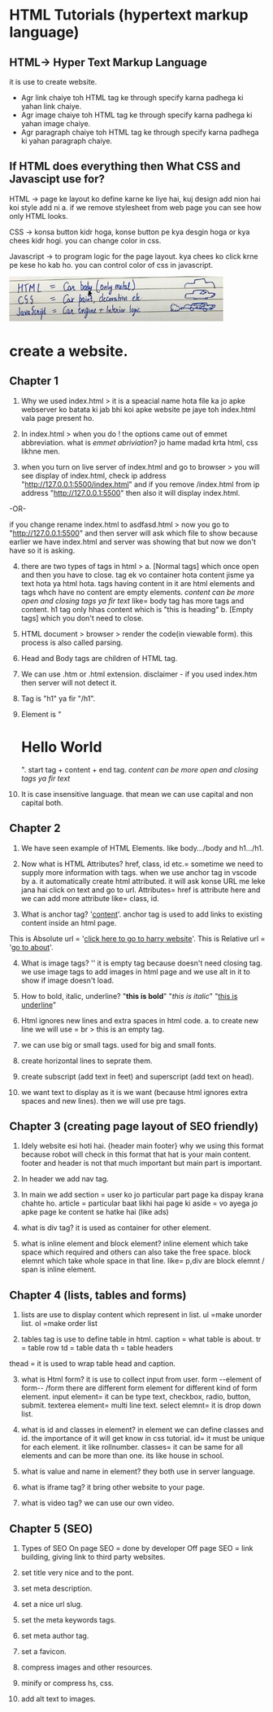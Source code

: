 # HTML Tutorials (hypertext markup language)

## HTML-> Hyper Text Markup Language
it is use to create website.
- Agr link chaiye toh HTML tag ke through specify karna padhega ki yahan link chaiye.
- Agr image chaiye toh HTML tag ke through specify karna padhega ki yahan image chaiye.
- Agr paragraph chaiye toh HTML tag ke through specify karna padhega ki yahan paragraph chaiye.

## If HTML does everything then What CSS and Javascipt use for?
HTML -> page ke layout ko define karne ke liye hai, kuj design add nion hai koi style add ni a.
if we remove stylesheet from web page you can see how only HTML looks.

CSS -> konsa button kidr hoga, konse button pe kya desgin hoga or kya chees kidr hogi.
you can change color in css.

Javascript -> to program logic for the page layout. kya chees ko click krne pe kese ho kab ho.
you can control color of css in javascript.

![Alt text](images/image.png)

# create a website.

## Chapter 1

1. Why we used index.html > it is a speacial name hota file ka jo apke webserver ko batata ki jab bhi koi apke website pe jaye toh index.html vala page present ho.

2. In index.html > when you do ! the options came out of emmet abbreviation.
what is *emmet abriviation*? jo hame madad krta html, css likhne men.

3. when you turn on live server of index.html and go to browser > you will see display of index.html, check ip address "http://127.0.0.1:5500/index.html" and if you remove /index.html from ip address "http://127.0.0.1:5500" then also it will display index.html.

-OR-

if you change rename index.html to asdfasd.html > now you go to "http://127.0.0.1:5500" and then server will ask which file to show because earlier we have index.html and server was showing that but now we don't have so it is asking.

4. there are two types of tags in html > 
a. [Normal tags] which once open and then you have to close. tag ek vo container hota content jisme ya text hota ya html hota. tags having content in it are html elements and tags whch have no content are empty elements.
*content can be more open and closing tags ya fir text*
like= body tag has more tags and content.
      h1 tag only hhas content which is "this is heading"
b. [Empty tags] which you don't need to close.

5. HTML document > browser > render the code(in viewable form). this process is also called parsing.

6. Head and Body tags are children of HTML tag.

7. We can use .htm or .html extension. disclaimer - if you used index.htm then server will not detect it.

8. Tag is "h1" ya fir "/h1".

9. Element is "<h1>Hello World</h1>". start tag + content + end tag.
*content can be more open and closing tags ya fir text*

10. It is case insensitive language. that mean we can use capital and non capital both.

## Chapter 2

1. We have seen example of HTML Elements.
like body.../body and h1.../h1.

2. Now what is HTML Attributes? href, class, id etc.= sometime we need to supply more information with tags.
when we use anchor tag in vscode by a. it automatically create html attributed. it will ask konse URL me leke jana hai click on text and go to url. 
Attributes= href is attribute here and we can add more attribute like= class, id.

3. What is anchor tag? '<a href="">content</a>'.
anchor tag is used to add links to existing content inside an html page.

This is Absolute url = '<a href="https://codewithharry.com">click here to go to harry website</a>'.
This is Relative url = '<a href="/about.html">go to about</a>'.

4. What is image tags? '<img src="" alt="">' it is empty tag because doesn't need closing tag.
we use image tags to add images in html page and we use alt in it to show if image doesn't load.

5. How to bold, italic, underline?
"<b>this is bold</b>"
"<i>this is italic</i>"
"<u>this is underline</u>"

6. Html ignores new lines and extra spaces in html code.
a. to create new line we will use = br > this is an empty tag.

7. we can use big or small tags. used for big and small fonts.

8. create horizontal lines to seprate them.

9. create subscript (add text in feet) and superscript (add text on head).

10. we want text to display as it is we want (because html ignores extra spaces and new lines).
then we will use pre tags.

## Chapter 3 (creating page layout of SEO friendly)

1. Idely website esi hoti hai.
{header
main
footer}
why we using this format because robot will check in this format that hat is your main content.
footer and header is not that much important but main part is important.

2. In header we add nav tag.

3. In main we add 
section = user ko jo particular part page ka dispay krana chahte ho.
article = particular baat likhi hai page ki
aside = vo ayega jo apke page ke content se hatke hai (like ads)

4. what is div tag? it is used as container for other element.

5. what is inline element and block element?
inline element which take space which required and others can also take the free space.
block elemnt which take whole space in that line.
like= p,div are block elemnt / span is inline element.

## Chapter 4 (lists, tables and forms)

1. lists are use to display content which represent in list.
ul =make unorder list.
ol =make order list

2. tables tag is use to define table in html.
caption = what table is about.
tr = table row
td = table data
th = table headers

thead = it is used to wrap table head and caption.

3. what is Html form? it is use to collect input from user.
form
--element of form--
/form
there are different form element for different kind of form element.
input element= it can be type text, checkbox, radio, button, submit.
texterea element= multi line text.
select elemnt= it is drop down list.

4. what is id and classes in element? 
in element we can define classes and id. the importance of it will get know in css tutorial.
id= it must be unique for each element. it like rollnumber.
classes= it can be same for all elements and can be more than one. its like house in school.

5. what is value and name in element?
they both use in server language.

6. what is iframe tag? it bring other website to your page.

7. what is video tag? we can use our own video.

## Chapter 5 (SEO)

1. Types of SEO
On page SEO = done by developer
Off page SEO = link building, giving link to third party websites.

2. set title very nice and to the pont.

3. set meta description.

4. set a nice url slug.

5. set the meta keywords tags.

6. set meta author tag.

7. set a favicon.

8. compress images and other resources.

9. minify or compress hs, css.

10. add alt text to images.